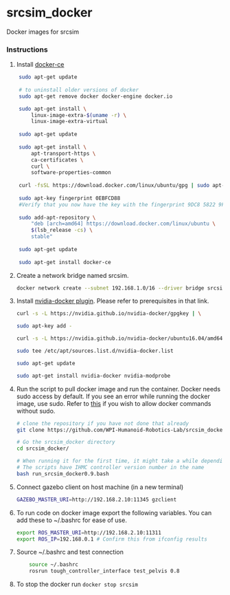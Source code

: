 # srcsim_docker
Docker images for srcsim

### Instructions
1. Install [docker-ce](https://docs.docker.com/install/linux/docker-ce/ubuntu/)
```bash
	sudo apt-get update
	
	# to uninstall older versions of docker
	sudo apt-get remove docker docker-engine docker.io

	sudo apt-get install \
		linux-image-extra-$(uname -r) \
		linux-image-extra-virtual
	
	sudo apt-get update
	
	sudo apt-get install \
		apt-transport-https \
		ca-certificates \
		curl \
		software-properties-common
 	
	curl -fsSL https://download.docker.com/linux/ubuntu/gpg | sudo apt-key add -
 	
	sudo apt-key fingerprint 0EBFCD88
 	#Verify that you now have the key with the fingerprint 9DC8 5822 9FC7 DD38 854A E2D8 8D81 803C 0EBF CD88, by searching 	  	   the last 8 characters of the fingerprint.
 	
	sudo add-apt-repository \
		"deb [arch=amd64] https://download.docker.com/linux/ubuntu \
		$(lsb_release -cs) \
		stable"
	
	sudo apt-get update
	
	sudo apt-get install docker-ce
```
2. Create a network bridge named srcsim. 
	```bash
	docker network create --subnet 192.168.1.0/16 --driver bridge srcsim
	```
3. Install [nvidia-docker plugin](https://github.com/NVIDIA/nvidia-docker/wiki/Installation-(version-1.0)). Please refer to prerequisites in that link.  
	```bash
	curl -s -L https://nvidia.github.io/nvidia-docker/gpgkey | \
  	
	sudo apt-key add -
	
	curl -s -L https://nvidia.github.io/nvidia-docker/ubuntu16.04/amd64/nvidia-docker.list | \
  	
	sudo tee /etc/apt/sources.list.d/nvidia-docker.list
	
	sudo apt-get update
	
	sudo apt-get install nvidia-docker nvidia-modprobe
	```
4. Run the script to pull docker image and run the container. Docker needs sudo access by default. If you see an error while running the docker image, use sudo. Refer to [this](https://askubuntu.com/questions/477551/how-can-i-use-docker-without-sudo) if you wish to allow docker commands without sudo.
	```bash
	# clone the repository if you have not done that already
	git clone https://github.com/WPI-Humanoid-Robotics-Lab/srcsim_docker.git  -b master --single-branch
	
	# Go the srcsim_docker directory
	cd srcsim_docker/
	
	# When running it for the first time, it might take a while depending on your internet speed
	# The scripts have IHMC controller version number in the name
	bash run_srcsim_docker0.9.bash
	```
5. Connect gazebo client on host machine (in a new terminal)
	```bash
	GAZEBO_MASTER_URI=http://192.168.2.10:11345 gzclient
	```
6. To run code on docker image export the following variables. You can add these to ~/.bashrc for ease of use.
	```bash
	export ROS_MASTER_URI=http://192.168.2.10:11311
	export ROS_IP=192.168.0.1 # Confirm this from ifconfig results
	```
7. Source ~/.bashrc and test connection
	```bash
        source ~/.bashrc
        rosrun tough_controller_interface test_pelvis 0.8
	```
8. To stop the docker run `docker stop srcsim`
